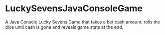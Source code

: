 # LuckySevensJavaConsoleGame
A Java Console Lucky Sevens Game that takes a bet cash amount, rolls the dice until cash is gone and reveals game stats at the end.
